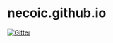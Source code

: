 # necoic.github.io

[![Gitter](https://badges.gitter.im/necoic-github-io/community.svg)](https://gitter.im/necoic-github-io/community?utm_source=badge&utm_medium=badge&utm_campaign=pr-badge&utm_content=badge)